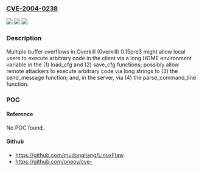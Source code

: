 ### [CVE-2004-0238](https://cve.mitre.org/cgi-bin/cvename.cgi?name=CVE-2004-0238)
![](https://img.shields.io/static/v1?label=Product&message=n%2Fa&color=blue)
![](https://img.shields.io/static/v1?label=Version&message=n%2Fa&color=blue)
![](https://img.shields.io/static/v1?label=Vulnerability&message=n%2Fa&color=brighgreen)

### Description

Multiple buffer overflows in Overkill (0verkill) 0.15pre3 might allow local users to execute arbitrary code in the client via a long HOME environment variable in the (1) load_cfg and (2) save_cfg functions; possibly allow remote attackers to execute arbitrary code via long strings to (3) the send_message function; and, in the server, via (4) the parse_command_line function.

### POC

#### Reference
No POC found.

#### Github
- https://github.com/mudongliang/LinuxFlaw
- https://github.com/oneoy/cve-

